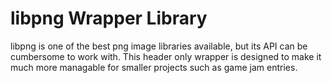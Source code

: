 # libpng Wrapper Library

libpng is one of the best png image libraries available, but its API can be cumbersome to work with. This header only wrapper is designed to make it much more managable for smaller projects such as game jam entries.